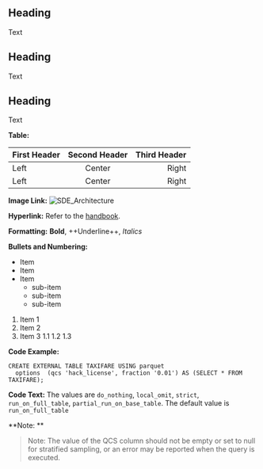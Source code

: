 ## Heading 
Text
## Heading 
Text
## Heading
Text


**Table:**

First Header | Second Header | Third Header
:----------- |:-------------:| -----------:
Left         | Center        | Right
Left         | Center        | Right


**Image Link:**
![SDE_Architecture](../Images/sde_architecture.png)

**Hyperlink:**
Refer to the [handbook](https://web.eecs.umich.edu/~mozafari/php/data/uploads/approx_chapter.pdf).

**Formatting:**
**Bold**, ++Underline++, *Italics*

**Bullets and Numbering:**
* Item 
* Item 
* Item 
	- sub-item
	- sub-item
	- sub-item

1. Item 1
2. Item 2
3. Item 3
	1.1 
	1.2
	1.3

**Code Example:**
```
CREATE EXTERNAL TABLE TAXIFARE USING parquet 
  options  (qcs 'hack_license', fraction '0.01') AS (SELECT * FROM TAXIFARE);

```

**Code Text:**
The values are `do_nothing`, `local_omit`, `strict`,  `run_on_full_table`, `partial_run_on_base_table`. The default value is `run_on_full_table`	

**Note: **
> Note: The value of the QCS column should not be empty or set to null for stratified sampling, or an error may be reported when the query is executed.


